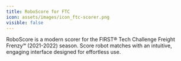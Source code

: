 ```yaml
---
title: RoboScore for FTC
icon: assets/images/icon_ftc-scorer.png
visible: false
---
```


RoboScore is a modern scorer for the FIRST® Tech Challenge Freight Frenzy℠ (2021-2022) season. Score robot matches with an intuitive, engaging interface designed for effortless use.